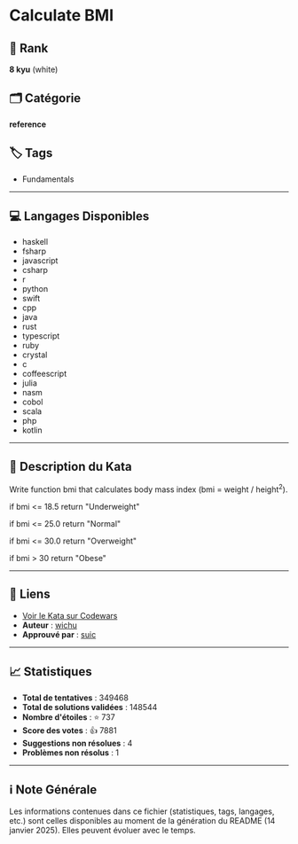# Calculate BMI

## 🏅 Rank
**8 kyu** (white)

## 🗂️ Catégorie
**reference**

## 🏷️ Tags
- Fundamentals

---

## 💻 Langages Disponibles
- haskell
- fsharp
- javascript
- csharp
- r
- python
- swift
- cpp
- java
- rust
- typescript
- ruby
- crystal
- c
- coffeescript
- julia
- nasm
- cobol
- scala
- php
- kotlin

---

## 📜 Description du Kata

Write function bmi that calculates body mass index (bmi = weight / height<sup>2</sup>).


if bmi <= 18.5 return "Underweight"

if bmi <= 25.0 return "Normal"

if bmi <= 30.0 return "Overweight"

if bmi > 30 return "Obese"


---

## 🔗 Liens
- [Voir le Kata sur Codewars](https://www.codewars.com/kata/57a429e253ba3381850000fb)
- **Auteur** : [wichu](https://www.codewars.com/users/wichu)
- **Approuvé par** : [suic](https://www.codewars.com/users/suic)

---

## 📈 Statistiques
- **Total de tentatives** : 349468
- **Total de solutions validées** : 148544
- **Nombre d'étoiles** : ⭐ 737
- **Score des votes** : 👍 7881
- **Suggestions non résolues** : 4
- **Problèmes non résolus** : 1

---

## ℹ️ Note Générale
Les informations contenues dans ce fichier (statistiques, tags, langages, etc.) sont celles disponibles au moment de la génération du README (14 janvier 2025). Elles peuvent évoluer avec le temps.
